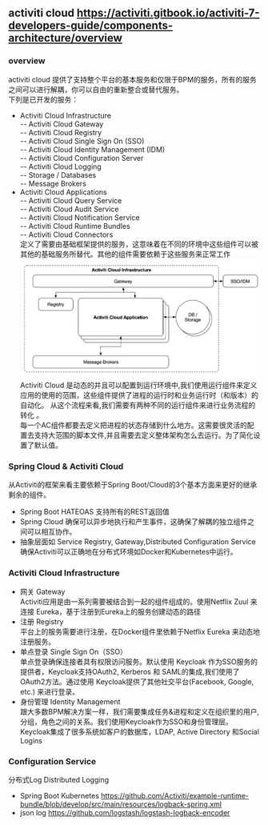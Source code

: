 ## activiti cloud   https://activiti.gitbook.io/activiti-7-developers-guide/components-architecture/overview
### overview  
activiti cloud 提供了支持整个平台的基本服务和仅限于BPM的服务，所有的服务之间可以进行解耦，你可以自由的重新整合或替代服务。  
下列是已开发的服务：  
- Activiti Cloud Infrastructure  
-- Activiti Cloud Gateway   
-- Activiti Cloud Registry   
-- Activiti Cloud Single Sign On (SSO)  
-- Activiti Cloud Identity Management (IDM)  
-- Activiti Cloud Configuration Server  
-- Activiti Cloud Logging   
-- Storage / Databases   
-- Message Brokers    
- Activiti Cloud Applications  
-- Activiti Cloud Query Service   
-- Activiti Cloud Audit Service   
-- Activiti Cloud Notification Service  
-- Activiti Cloud Runtime Bundles  
-- Activiti Cloud Connectors  
定义了需要由基础框架提供的服务，这意味着在不同的环境中这些组件可以被其他的基础服务所替代。其他的组件需要依赖于这些服务来正常工作  
![框架](img/pic1.png)  
Activiti Cloud 是动态的并且可以配置到运行环境中,我们使用运行组件来定义应用的使用的范围，这些组件提供了进程的运行时和业务运行时（和版本）的自动化。 
从这个流程来看,我们需要有两种不同的运行组件来进行业务流程的转化 。  
每一个AC组件都要去定义把进程的状态存储到什么地方。这需要很灵活的配置去支持大范围的脚本文件,并且需要去定义整体架构怎么去运行。为了简化设置了默认值。  
### Spring Cloud & Activiti Cloud  
从Activiti的框架来看主要依赖于Spring Boot/Cloud的3个基本方面来更好的继承剩余的组件。 
- Spring Boot HATEOAS 支持所有的REST返回值  
- Spring Cloud 确保可以异步地执行和产生事件，这确保了解耦的独立组件之间可以相互协作。  
- 抽象层面如 Service Registry, Gateway,Distributed Configuration Service  
确保Activiti可以正确地在分布式环境如Docker和Kubernetes中运行。  
### Activiti Cloud Infrastructure  
- 网关 Gateway  
Activiti应用是由一系列需要被结合到一起的组件组成的。使用Netflix Zuul 来连接 Eureka，基于注册到Eureka上的服务创建动态的路径 
- 注册 Registry  
平台上的服务需要进行注册，在Docker组件里依赖于Netflix Eureka 来动态地注册服务。
- 单点登录 Single Sign On（SSO）  
单点登录确保连接者具有权限访问服务。默认使用 Keycloak 作为SSO服务的提供者，Keycloak支持OAuth2, Kerberos 和 SAML的集成,我们使用了OAuth2方法。通过使用 Keycloak提供了其他社交平台(Facebook, Google, etc.) 来进行登录。  
- 身份管理 Identity Management   
跟大多数BPM解决方案一样，我们需要集成任务&进程和定义在组织里的用户,分组，角色之间的关系。我们使用Keycloak作为SSO和身份管理层。Keycloak集成了很多系统如客户的数据库，LDAP, Active Directory 和Social Logins  
### Configuration Service  
分布式Log  Distributed Logging   
- Spring Boot Kubernetes https://github.com/Activiti/example-runtime-bundle/blob/develop/src/main/resources/logback-spring.xml
- json log https://github.com/logstash/logstash-logback-encoder  



